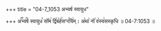 +++
title = "04-7_1053 अभ्यर्ष स्वायुध"

+++
अ꣣꣬भ्य꣢꣯र्ष स्वायुध꣣ सो꣡म꣢ द्वि꣣ब꣡र्ह꣢सꣳर꣣यि꣢म्। अ꣡था꣢ नो꣣ व꣡स्य꣢सस्कृधि ॥ 04-7:1053 ॥